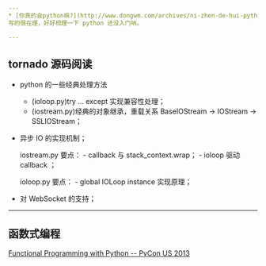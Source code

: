 ```yaml
---
* [你真的会python嘛?](http://www.dongwm.com/archives/ni-zhen-de-hui-pythonma/)
写的很在理，好好梳理一下 python 还没入门呐。

---
```

## tornado 源码阅读
* python 的一些经典处理方法
    - (ioloop.py)try ... except 实现兼容性处理；
    - (iostream.py)经典的对象继承，重载关系 BaseIOStream -> IOStream -> SSLIOStream；

* 异步 IO 的实现机制；

    iostream.py 要点：
        - callback 与 stack_context.wrap；
        - ioloop 驱动 callback ；

    ioloop.py 要点：
        - global IOLoop instance 实现原理；
* 对 WebSocket 的支持；

---
## 函数式编程
[Functional Programming with Python -- PyCon US 2013](http://pyvideo.org/video/1799/functional-programming-with-python)